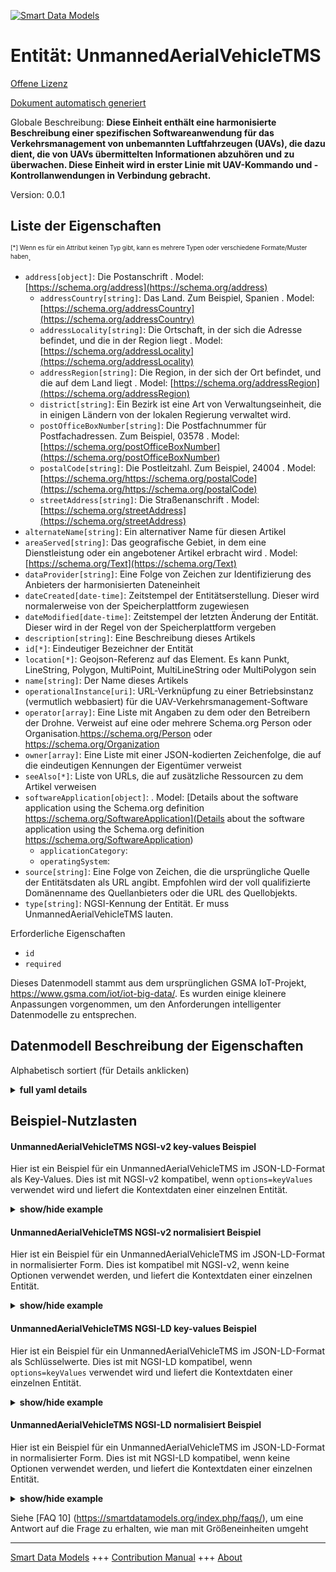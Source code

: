 <!-- 10-Header -->  
[![Smart Data Models](https://smartdatamodels.org/wp-content/uploads/2022/01/SmartDataModels_logo.png "Logo")](https://smartdatamodels.org)  
Entität: UnmannedAerialVehicleTMS  
=================================<!-- /10-Header -->  
<!-- 15-License -->  
[Offene Lizenz](https://github.com/smart-data-models//dataModel.UnmannedAerialVehicle/blob/master/UnmannedAerialVehicleTMS/LICENSE.md)  
[Dokument automatisch generiert](https://docs.google.com/presentation/d/e/2PACX-1vTs-Ng5dIAwkg91oTTUdt8ua7woBXhPnwavZ0FxgR8BsAI_Ek3C5q97Nd94HS8KhP-r_quD4H0fgyt3/pub?start=false&loop=false&delayms=3000#slide=id.gb715ace035_0_60)  
<!-- /15-License -->  
<!-- 20-Description -->  
Globale Beschreibung: **Diese Einheit enthält eine harmonisierte Beschreibung einer spezifischen Softwareanwendung für das Verkehrsmanagement von unbemannten Luftfahrzeugen (UAVs), die dazu dient, die von UAVs übermittelten Informationen abzuhören und zu überwachen. Diese Einheit wird in erster Linie mit UAV-Kommando und -Kontrollanwendungen in Verbindung gebracht.**  
Version: 0.0.1  
<!-- /20-Description -->  
<!-- 30-PropertiesList -->  

## Liste der Eigenschaften  

<sup><sub>[*] Wenn es für ein Attribut keinen Typ gibt, kann es mehrere Typen oder verschiedene Formate/Muster haben</sub></sup>.  
- `address[object]`: Die Postanschrift  . Model: [https://schema.org/address](https://schema.org/address)	- `addressCountry[string]`: Das Land. Zum Beispiel, Spanien  . Model: [https://schema.org/addressCountry](https://schema.org/addressCountry)  
	- `addressLocality[string]`: Die Ortschaft, in der sich die Adresse befindet, und die in der Region liegt  . Model: [https://schema.org/addressLocality](https://schema.org/addressLocality)  
	- `addressRegion[string]`: Die Region, in der sich der Ort befindet, und die auf dem Land liegt  . Model: [https://schema.org/addressRegion](https://schema.org/addressRegion)  
	- `district[string]`: Ein Bezirk ist eine Art von Verwaltungseinheit, die in einigen Ländern von der lokalen Regierung verwaltet wird.    
	- `postOfficeBoxNumber[string]`: Die Postfachnummer für Postfachadressen. Zum Beispiel, 03578  . Model: [https://schema.org/postOfficeBoxNumber](https://schema.org/postOfficeBoxNumber)  
	- `postalCode[string]`: Die Postleitzahl. Zum Beispiel, 24004  . Model: [https://schema.org/https://schema.org/postalCode](https://schema.org/https://schema.org/postalCode)  
	- `streetAddress[string]`: Die Straßenanschrift  . Model: [https://schema.org/streetAddress](https://schema.org/streetAddress)  
- `alternateName[string]`: Ein alternativer Name für diesen Artikel  - `areaServed[string]`: Das geografische Gebiet, in dem eine Dienstleistung oder ein angebotener Artikel erbracht wird  . Model: [https://schema.org/Text](https://schema.org/Text)- `dataProvider[string]`: Eine Folge von Zeichen zur Identifizierung des Anbieters der harmonisierten Dateneinheit  - `dateCreated[date-time]`: Zeitstempel der Entitätserstellung. Dieser wird normalerweise von der Speicherplattform zugewiesen  - `dateModified[date-time]`: Zeitstempel der letzten Änderung der Entität. Dieser wird in der Regel von der Speicherplattform vergeben  - `description[string]`: Eine Beschreibung dieses Artikels  - `id[*]`: Eindeutiger Bezeichner der Entität  - `location[*]`: Geojson-Referenz auf das Element. Es kann Punkt, LineString, Polygon, MultiPoint, MultiLineString oder MultiPolygon sein  - `name[string]`: Der Name dieses Artikels  - `operationalInstance[uri]`: URL-Verknüpfung zu einer Betriebsinstanz (vermutlich webbasiert) für die UAV-Verkehrsmanagement-Software  - `operator[array]`: Eine Liste mit Angaben zu dem oder den Betreibern der Drohne. Verweist auf eine oder mehrere Schema.org Person oder Organisation.https://schema.org/Person oder https://schema.org/Organization  - `owner[array]`: Eine Liste mit einer JSON-kodierten Zeichenfolge, die auf die eindeutigen Kennungen der Eigentümer verweist  - `seeAlso[*]`: Liste von URLs, die auf zusätzliche Ressourcen zu dem Artikel verweisen  - `softwareApplication[object]`:   . Model: [Details about the software application using the Schema.org definition https://schema.org/SoftwareApplication](Details about the software application using the Schema.org definition https://schema.org/SoftwareApplication)	- `applicationCategory`:     
	- `operatingSystem`:     
- `source[string]`: Eine Folge von Zeichen, die die ursprüngliche Quelle der Entitätsdaten als URL angibt. Empfohlen wird der voll qualifizierte Domänenname des Quellanbieters oder die URL des Quellobjekts.  - `type[string]`: NGSI-Kennung der Entität. Er muss UnmannedAerialVehicleTMS lauten.  <!-- /30-PropertiesList -->  
<!-- 35-RequiredProperties -->  
Erforderliche Eigenschaften  
- `id`  - `required`  <!-- /35-RequiredProperties -->  
<!-- 40-RequiredProperties -->  
Dieses Datenmodell stammt aus dem ursprünglichen GSMA IoT-Projekt, https://www.gsma.com/iot/iot-big-data/. Es wurden einige kleinere Anpassungen vorgenommen, um den Anforderungen intelligenter Datenmodelle zu entsprechen.  
<!-- /40-RequiredProperties -->  
<!-- 50-DataModelHeader -->  
## Datenmodell Beschreibung der Eigenschaften  
Alphabetisch sortiert (für Details anklicken)  
<!-- /50-DataModelHeader -->  
<!-- 60-ModelYaml -->  
<details><summary><strong>full yaml details</strong></summary>    
```yaml  
UnmannedAerialVehicleTMS:    
  description: 'This entity contains a harmonized description of a specific Unmanned Aerial Vehicle (UAV) Traffic Management Software Application that is designed to listen to and monitor the information transmitted by UAV’s, typically this software application would be operated at a ground station. This entity is primarily associated with UAV command and control applications.'    
  properties:    
    address:    
      description: The mailing address    
      properties:    
        addressCountry:    
          description: 'The country. For example, Spain'    
          type: string    
          x-ngsi:    
            model: https://schema.org/addressCountry    
            type: Property    
        addressLocality:    
          description: 'The locality in which the street address is, and which is in the region'    
          type: string    
          x-ngsi:    
            model: https://schema.org/addressLocality    
            type: Property    
        addressRegion:    
          description: 'The region in which the locality is, and which is in the country'    
          type: string    
          x-ngsi:    
            model: https://schema.org/addressRegion    
            type: Property    
        district:    
          description: 'A district is a type of administrative division that, in some countries, is managed by the local government'    
          type: string    
          x-ngsi:    
            type: Property    
        postOfficeBoxNumber:    
          description: 'The post office box number for PO box addresses. For example, 03578'    
          type: string    
          x-ngsi:    
            model: https://schema.org/postOfficeBoxNumber    
            type: Property    
        postalCode:    
          description: 'The postal code. For example, 24004'    
          type: string    
          x-ngsi:    
            model: https://schema.org/https://schema.org/postalCode    
            type: Property    
        streetAddress:    
          description: The street address    
          type: string    
          x-ngsi:    
            model: https://schema.org/streetAddress    
            type: Property    
        streetNr:    
          description: Number identifying a specific property on a public street    
          type: string    
          x-ngsi:    
            type: Property    
      type: object    
      x-ngsi:    
        model: https://schema.org/address    
        type: Property    
    alternateName:    
      description: An alternative name for this item    
      type: string    
      x-ngsi:    
        type: Property    
    areaServed:    
      description: The geographic area where a service or offered item is provided    
      type: string    
      x-ngsi:    
        model: https://schema.org/Text    
        type: Property    
    dataProvider:    
      description: A sequence of characters identifying the provider of the harmonised data entity    
      type: string    
      x-ngsi:    
        type: Property    
    dateCreated:    
      description: Entity creation timestamp. This will usually be allocated by the storage platform    
      format: date-time    
      type: string    
      x-ngsi:    
        type: Property    
    dateModified:    
      description: Timestamp of the last modification of the entity. This will usually be allocated by the storage platform    
      format: date-time    
      type: string    
      x-ngsi:    
        type: Property    
    description:    
      description: A description of this item    
      type: string    
      x-ngsi:    
        type: Property    
    id:    
      anyOf:    
        - description: Identifier format of any NGSI entity    
          maxLength: 256    
          minLength: 1    
          pattern: ^[\w\-\.\{\}\$\+\*\[\]`|~^@!,:\\]+$    
          type: string    
          x-ngsi:    
            type: Property    
        - description: Identifier format of any NGSI entity    
          format: uri    
          type: string    
          x-ngsi:    
            type: Property    
      description: Unique identifier of the entity    
      x-ngsi:    
        type: Property    
    location:    
      description: 'Geojson reference to the item. It can be Point, LineString, Polygon, MultiPoint, MultiLineString or MultiPolygon'    
      oneOf:    
        - description: Geojson reference to the item. Point    
          properties:    
            bbox:    
              items:    
                type: number    
              minItems: 4    
              type: array    
            coordinates:    
              items:    
                type: number    
              minItems: 2    
              type: array    
            type:    
              enum:    
                - Point    
              type: string    
          required:    
            - type    
            - coordinates    
          title: GeoJSON Point    
          type: object    
          x-ngsi:    
            type: GeoProperty    
        - description: Geojson reference to the item. LineString    
          properties:    
            bbox:    
              items:    
                type: number    
              minItems: 4    
              type: array    
            coordinates:    
              items:    
                items:    
                  type: number    
                minItems: 2    
                type: array    
              minItems: 2    
              type: array    
            type:    
              enum:    
                - LineString    
              type: string    
          required:    
            - type    
            - coordinates    
          title: GeoJSON LineString    
          type: object    
          x-ngsi:    
            type: GeoProperty    
        - description: Geojson reference to the item. Polygon    
          properties:    
            bbox:    
              items:    
                type: number    
              minItems: 4    
              type: array    
            coordinates:    
              items:    
                items:    
                  items:    
                    type: number    
                  minItems: 2    
                  type: array    
                minItems: 4    
                type: array    
              type: array    
            type:    
              enum:    
                - Polygon    
              type: string    
          required:    
            - type    
            - coordinates    
          title: GeoJSON Polygon    
          type: object    
          x-ngsi:    
            type: GeoProperty    
        - description: Geojson reference to the item. MultiPoint    
          properties:    
            bbox:    
              items:    
                type: number    
              minItems: 4    
              type: array    
            coordinates:    
              items:    
                items:    
                  type: number    
                minItems: 2    
                type: array    
              type: array    
            type:    
              enum:    
                - MultiPoint    
              type: string    
          required:    
            - type    
            - coordinates    
          title: GeoJSON MultiPoint    
          type: object    
          x-ngsi:    
            type: GeoProperty    
        - description: Geojson reference to the item. MultiLineString    
          properties:    
            bbox:    
              items:    
                type: number    
              minItems: 4    
              type: array    
            coordinates:    
              items:    
                items:    
                  items:    
                    type: number    
                  minItems: 2    
                  type: array    
                minItems: 2    
                type: array    
              type: array    
            type:    
              enum:    
                - MultiLineString    
              type: string    
          required:    
            - type    
            - coordinates    
          title: GeoJSON MultiLineString    
          type: object    
          x-ngsi:    
            type: GeoProperty    
        - description: Geojson reference to the item. MultiLineString    
          properties:    
            bbox:    
              items:    
                type: number    
              minItems: 4    
              type: array    
            coordinates:    
              items:    
                items:    
                  items:    
                    items:    
                      type: number    
                    minItems: 2    
                    type: array    
                  minItems: 4    
                  type: array    
                type: array    
              type: array    
            type:    
              enum:    
                - MultiPolygon    
              type: string    
          required:    
            - type    
            - coordinates    
          title: GeoJSON MultiPolygon    
          type: object    
          x-ngsi:    
            type: GeoProperty    
      x-ngsi:    
        type: GeoProperty    
    name:    
      description: The name of this item    
      type: string    
      x-ngsi:    
        type: Property    
    operationalInstance:    
      description: URL linking to an operational instance (assumed to be web based) for the UAV Traffic Management Software    
      format: uri    
      type: string    
      x-ngsi:    
        type: Property    
    operator:    
      description: 'A list detailing the operator or operators of the UAV. Refers to one or more Schema.org person or organization.https://schema.org/Person or https://schema.org/Organization'    
      items:    
        anyOf:    
          - description: Identifier format of any NGSI entity    
            maxLength: 256    
            minLength: 1    
            pattern: ^[\w\-\.\{\}\$\+\*\[\]`|~^@!,:\\]+$    
            type: string    
            x-ngsi:    
              type: Property    
          - description: Identifier format of any NGSI entity    
            format: uri    
            type: string    
            x-ngsi:    
              type: Property    
        description: Unique identifier of the entity    
        x-ngsi:    
          type: Property    
      type: array    
      x-ngsi:    
        type: Property    
    owner:    
      description: A List containing a JSON encoded sequence of characters referencing the unique Ids of the owner(s)    
      items:    
        anyOf:    
          - description: Identifier format of any NGSI entity    
            maxLength: 256    
            minLength: 1    
            pattern: ^[\w\-\.\{\}\$\+\*\[\]`|~^@!,:\\]+$    
            type: string    
            x-ngsi:    
              type: Property    
          - description: Identifier format of any NGSI entity    
            format: uri    
            type: string    
            x-ngsi:    
              type: Property    
        description: Unique identifier of the entity    
        x-ngsi:    
          type: Property    
      type: array    
      x-ngsi:    
        type: Property    
    seeAlso:    
      description: list of uri pointing to additional resources about the item    
      oneOf:    
        - items:    
            format: uri    
            type: string    
          minItems: 1    
          type: array    
        - format: uri    
          type: string    
      x-ngsi:    
        type: Property    
    softwareApplication:    
      description: ""    
      properties:    
        applicationCategory:    
          type: string    
        operatingSystem:    
          type: string    
        softwareVersion:    
          type: string    
      type: object    
      x-ngsi:    
        model: 'Details about the software application using the Schema.org definition https://schema.org/SoftwareApplication'    
        type: Property    
    source:    
      description: 'A sequence of characters giving the original source of the entity data as a URL. Recommended to be the fully qualified domain name of the source provider, or the URL to the source object'    
      type: string    
      x-ngsi:    
        type: Property    
    type:    
      description: NGSI Entity identifier. It has to be UnmannedAerialVehicleTMS    
      enum:    
        - UnmannedAerialVehicleTMS    
      type: string    
      x-ngsi:    
        type: Property    
  required:    
    - id    
    - required    
  type: object    
  x-derived-from: ""    
  x-disclaimer: 'Redistribution and use in source and binary forms, with or without modification, are permitted  provided that the license conditions are met. Copyleft (c) 2022 Contributors to Smart Data Models Program'    
  x-license-url: https://github.com/smart-data-models/dataModel.UnmannedAerialVehicle/blob/master/UnmannedAerialVehicleTMS/LICENSE.md    
  x-model-schema: https://smart-data-models.github.io/dataModel.UnmannedAerialVehicle/UnmannedAerialVehicleTMS/schema.json    
  x-model-tags: GSMA    
  x-version: 0.0.1    
```  
</details>    
<!-- /60-ModelYaml -->  
<!-- 70-MiddleNotes -->  
<!-- /70-MiddleNotes -->  
<!-- 80-Examples -->  
## Beispiel-Nutzlasten  
#### UnmannedAerialVehicleTMS NGSI-v2 key-values Beispiel  
Hier ist ein Beispiel für ein UnmannedAerialVehicleTMS im JSON-LD-Format als Key-Values. Dies ist mit NGSI-v2 kompatibel, wenn `options=keyValues` verwendet wird und liefert die Kontextdaten einer einzelnen Entität.  
<details><summary><strong>show/hide example</strong></summary>    
```json  
{  
  "id": "urn:ngsi-ld:UAVTMS:e0ad01b2-592a-11e8-bf93-cf2039a6c0cf",  
  "type": "UAVUnmannedAerialVehicleTMS",  
  "source": "https://source.example.com",  
  "dataProvider": "https://provider.example.com",  
  "name": "PowerTMS",  
  "softwareApplication": {  
    "@type": "https://schema.org/SoftwareApplication",  
    "operatingSystem": "Linux",  
    "softwareVersion": "8.3",  
    "applicationCategory": "Guidance"  
  },  
  "operationalInstance": "http://example.com/uavtms",  
  "owner": [  
    "urn:ngsi-ld:Person:bd710472-592b-11e8-852c-6fd149eae28a",  
    "urn:ngsi-ld:Organization:c5d75a1c-592b-11e8-8a09-3bd13644426b"  
  ],  
  "operator": [  
    "urn:ngsi-ld:Person:bd710472-592b-11e8-852c-6fd149eae28a",  
    "urn:ngsi-ld:Person:cbec3f1c-592b-11e8-943c-57802974f852"  
  ]  
}  
```  
</details>  
#### UnmannedAerialVehicleTMS NGSI-v2 normalisiert Beispiel  
Hier ist ein Beispiel für ein UnmannedAerialVehicleTMS im JSON-LD-Format in normalisierter Form. Dies ist kompatibel mit NGSI-v2, wenn keine Optionen verwendet werden, und liefert die Kontextdaten einer einzelnen Entität.  
<details><summary><strong>show/hide example</strong></summary>    
```json  
{  
  "id": "urn:ngsi-ld:UAVTMS:e0ad01b2-592a-11e8-bf93-cf2039a6c0cf",  
  "type": "UAVUnmannedAerialVehicleTMS",  
  "source": {  
    "type": "Text",  
    "value": "https://source.example.com"  
  },  
  "dataProvider": {  
    "type": "Text",  
    "value": "https://provider.example.com"  
  },  
  "name": {  
    "type": "Text",  
    "value": "PowerTMS"  
  },  
  "softwareApplication": {  
    "type": "StructuredValue",  
    "value": {  
      "@type": "https://schema.org/SoftwareApplication",  
      "operatingSystem": "Linux",  
      "softwareVersion": "8.3",  
      "applicationCategory": "Guidance"  
    }  
  },  
  "operationalInstance": {  
    "type": "Text",  
    "value": "http://example.com/uavtms"  
  },  
  "owner": {  
    "type": "array",  
    "value": [  
      "urn:ngsi-ld:Person:bd710472-592b-11e8-852c-6fd149eae28a",  
      "urn:ngsi-ld:Organization:c5d75a1c-592b-11e8-8a09-3bd13644426b"  
    ]  
  },  
  "operator": {  
    "type": "array",  
    "value": [  
      "urn:ngsi-ld:Person:bd710472-592b-11e8-852c-6fd149eae28a",  
      "urn:ngsi-ld:Person:cbec3f1c-592b-11e8-943c-57802974f852"  
    ]  
  }  
}  
```  
</details>  
#### UnmannedAerialVehicleTMS NGSI-LD key-values Beispiel  
Hier ist ein Beispiel für ein UnmannedAerialVehicleTMS im JSON-LD-Format als Schlüsselwerte. Dies ist mit NGSI-LD kompatibel, wenn `options=keyValues` verwendet wird und liefert die Kontextdaten einer einzelnen Entität.  
<details><summary><strong>show/hide example</strong></summary>    
```json  
{  
    "id": "urn:ngsi-ld:UAVTMS:e0ad01b2-592a-11e8-bf93-cf2039a6c0cf",  
    "type": "UAVUnmannedAerialVehicleTMS",  
    "source": "https://source.example.com",  
    "dataProvider": "https://provider.example.com",  
    "name": "PowerTMS",  
    "softwareApplication": {  
        "@type": "https://schema.org/SoftwareApplication",  
        "operatingSystem": "Linux",  
        "softwareVersion": "8.3",  
        "applicationCategory": "Guidance"  
    },  
    "operationalInstance": "http://example.com/uavtms",  
    "owner": [  
        "urn:ngsi-ld:Person:bd710472-592b-11e8-852c-6fd149eae28a",  
        "urn:ngsi-ld:Organization:c5d75a1c-592b-11e8-8a09-3bd13644426b"  
    ],  
    "operator": [  
        "urn:ngsi-ld:Person:bd710472-592b-11e8-852c-6fd149eae28a",  
        "urn:ngsi-ld:Person:cbec3f1c-592b-11e8-943c-57802974f852"  
    ],  
    "@context": [  
        "https://smart-data-models.github.io/dataModel.UnmannedAerialVehicle/context.jsonld",  
        "https://raw.githubusercontent.com/smart-data-models/dataModel.UnmannedAerialVehicle/master/context.jsonld"  
    ]  
}  
```  
</details>  
#### UnmannedAerialVehicleTMS NGSI-LD normalisiert Beispiel  
Hier ist ein Beispiel für ein UnmannedAerialVehicleTMS im JSON-LD-Format in normalisierter Form. Dies ist mit NGSI-LD kompatibel, wenn keine Optionen verwendet werden, und liefert die Kontextdaten einer einzelnen Entität.  
<details><summary><strong>show/hide example</strong></summary>    
```json  
{  
    "id": "urn:ngsi-ld:UAVTMS:e0ad01b2-592a-11e8-bf93-cf2039a6c0cf",  
    "type": "UAVUnmannedAerialVehicleTMS",  
    "source": {  
        "type": "Property",  
        "value": "https://source.example.com"  
    },  
    "dataProvider": {  
        "type": "Property",  
        "value": "https://provider.example.com"  
    },  
    "name": {  
        "type": "Property",  
        "value": "PowerTMS"  
    },  
    "softwareApplication": {  
        "type": "Property",  
        "value": {  
            "@type": "https://schema.org/SoftwareApplication",  
            "operatingSystem": "Linux",  
            "softwareVersion": "8.3",  
            "applicationCategory": "Guidance"  
        }  
    },  
    "operationalInstance": {  
        "type": "Property",  
        "value": "http://example.com/uavtms"  
    },  
    "owner": {  
        "type": "Property",  
        "value": [  
            "urn:ngsi-ld:Person:bd710472-592b-11e8-852c-6fd149eae28a",  
            "urn:ngsi-ld:Organization:c5d75a1c-592b-11e8-8a09-3bd13644426b"  
        ]  
    },  
    "operator": {  
        "type": "Property",  
        "value": [  
            "urn:ngsi-ld:Person:bd710472-592b-11e8-852c-6fd149eae28a",  
            "urn:ngsi-ld:Person:cbec3f1c-592b-11e8-943c-57802974f852"  
        ]  
    },  
    "@context": [  
        "https://smart-data-models.github.io/dataModel.UnmannedAerialVehicle/context.jsonld",  
        "https://raw.githubusercontent.com/smart-data-models/dataModel.UnmannedAerialVehicle/master/context.jsonld"  
    ]  
}  
```  
</details><!-- /80-Examples -->  
<!-- 90-FooterNotes -->  
<!-- /90-FooterNotes -->  
<!-- 95-Units -->  
Siehe [FAQ 10] (https://smartdatamodels.org/index.php/faqs/), um eine Antwort auf die Frage zu erhalten, wie man mit Größeneinheiten umgeht  
<!-- /95-Units -->  
<!-- 97-LastFooter -->  
---  
[Smart Data Models](https://smartdatamodels.org) +++ [Contribution Manual](https://bit.ly/contribution_manual) +++ [About](https://bit.ly/Introduction_SDM)<!-- /97-LastFooter -->  
